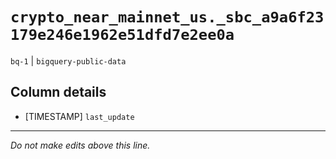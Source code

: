 # `crypto_near_mainnet_us._sbc_a9a6f23179e246e1962e51dfd7e2ee0a`
`bq-1` | `bigquery-public-data`

## Column details
* [TIMESTAMP] `last_update`

-------------------------------------------------------------------------------
*Do not make edits above this line.*
